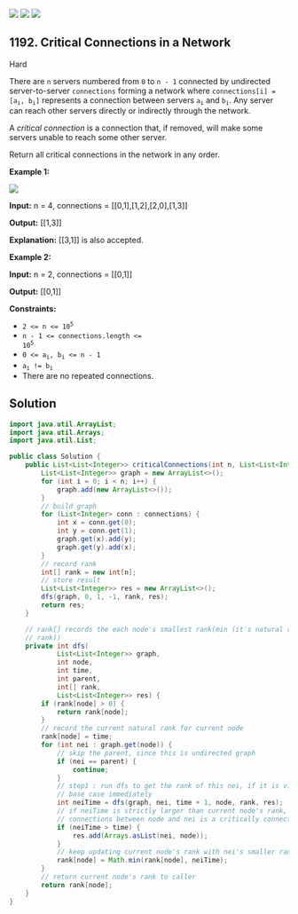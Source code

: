 [![](https://img.shields.io/github/stars/javadev/LeetCode-in-Java?label=Stars&style=flat-square)](https://github.com/javadev/LeetCode-in-Java)
[![](https://img.shields.io/github/forks/javadev/LeetCode-in-Java?label=Fork%20me%20on%20GitHub%20&style=flat-square)](https://github.com/javadev/LeetCode-in-Java/fork)
[![](https://img.shields.io/badge/-LeetCode%20in%20Kotlin-blue?style=flat-square)](https://github.com/javadev/LeetCode-in-Kotlin)

## 1192\. Critical Connections in a Network

Hard

There are `n` servers numbered from `0` to `n - 1` connected by undirected server-to-server `connections` forming a network where <code>connections[i] = [a<sub>i</sub>, b<sub>i</sub>]</code> represents a connection between servers <code>a<sub>i</sub></code> and <code>b<sub>i</sub></code>. Any server can reach other servers directly or indirectly through the network.

A _critical connection_ is a connection that, if removed, will make some servers unable to reach some other server.

Return all critical connections in the network in any order.

**Example 1:**

![](https://assets.leetcode.com/uploads/2019/09/03/1537_ex1_2.png)

**Input:** n = 4, connections = \[\[0,1],[1,2],[2,0],[1,3]]

**Output:** [[1,3]]

**Explanation:** [[3,1]] is also accepted.

**Example 2:**

**Input:** n = 2, connections = \[\[0,1]]

**Output:** [[0,1]]

**Constraints:**

*   <code>2 <= n <= 10<sup>5</sup></code>
*   <code>n - 1 <= connections.length <= 10<sup>5</sup></code>
*   <code>0 <= a<sub>i</sub>, b<sub>i</sub> <= n - 1</code>
*   <code>a<sub>i</sub> != b<sub>i</sub></code>
*   There are no repeated connections.

## Solution

```java
import java.util.ArrayList;
import java.util.Arrays;
import java.util.List;

public class Solution {
    public List<List<Integer>> criticalConnections(int n, List<List<Integer>> connections) {
        List<List<Integer>> graph = new ArrayList<>();
        for (int i = 0; i < n; i++) {
            graph.add(new ArrayList<>());
        }
        // build graph
        for (List<Integer> conn : connections) {
            int x = conn.get(0);
            int y = conn.get(1);
            graph.get(x).add(y);
            graph.get(y).add(x);
        }
        // record rank
        int[] rank = new int[n];
        // store result
        List<List<Integer>> res = new ArrayList<>();
        dfs(graph, 0, 1, -1, rank, res);
        return res;
    }

    // rank[] records the each node's smallest rank(min (it's natural rank, neighbors's smallest
    // rank))
    private int dfs(
            List<List<Integer>> graph,
            int node,
            int time,
            int parent,
            int[] rank,
            List<List<Integer>> res) {
        if (rank[node] > 0) {
            return rank[node];
        }
        // record the current natural rank for current node
        rank[node] = time;
        for (int nei : graph.get(node)) {
            // skip the parent, since this is undirected graph
            if (nei == parent) {
                continue;
            }
            // step1 : run dfs to get the rank of this nei, if it is visited before, it will reach
            // base case immediately
            int neiTime = dfs(graph, nei, time + 1, node, rank, res);
            // if neiTime is strictly larger than current node's rank, there is no cycle,
            // connections between node and nei is a critically connection.
            if (neiTime > time) {
                res.add(Arrays.asList(nei, node));
            }
            // keep updating current node's rank with nei's smaller ranks
            rank[node] = Math.min(rank[node], neiTime);
        }
        // return current node's rank to caller
        return rank[node];
    }
}
```